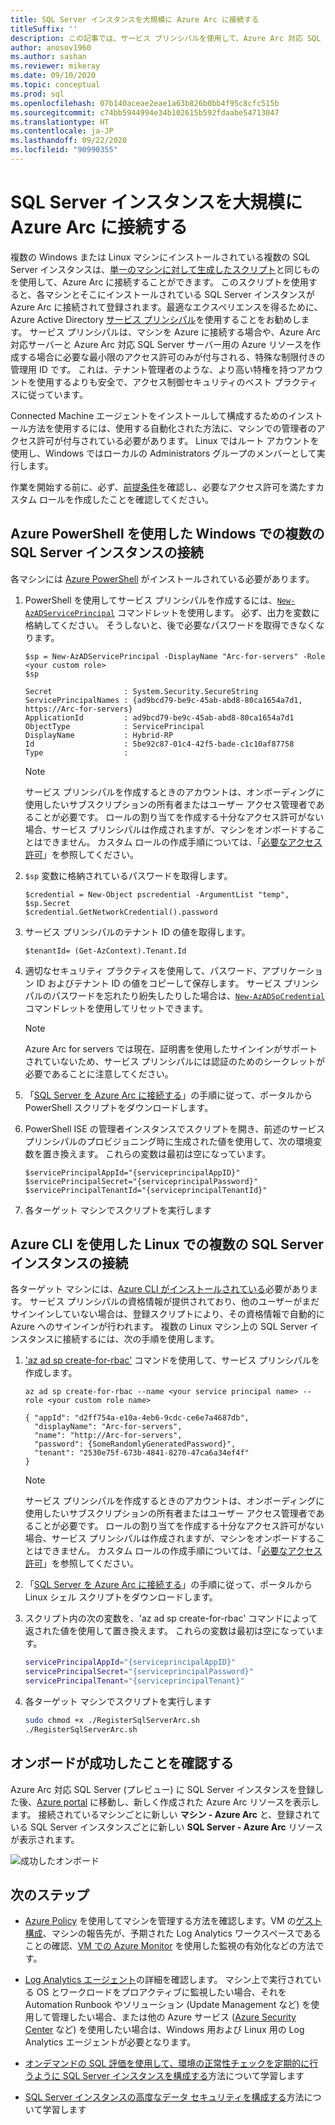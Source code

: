 ```yaml
---
title: SQL Server インスタンスを大規模に Azure Arc に接続する
titleSuffix: ''
description: この記事では、サービス プリンシパルを使用して、Azure Arc 対応 SQL Server サーバー (プレビュー) として SQL Server インスタンスを接続する方法について学習します。
author: anosov1960
ms.author: sashan
ms.reviewer: mikeray
ms.date: 09/10/2020
ms.topic: conceptual
ms.prod: sql
ms.openlocfilehash: 07b140aceae2eae1a63b826b0bb4f95c8cfc515b
ms.sourcegitcommit: c74bb5944994e34b102615b592fdaabe54713047
ms.translationtype: HT
ms.contentlocale: ja-JP
ms.lasthandoff: 09/22/2020
ms.locfileid: "90990355"
---
```

# <a name="connect-sql-server-instances-to-azure-arc-at-scale"></a>SQL Server インスタンスを大規模に Azure Arc に接続する

複数の Windows または Linux マシンにインストールされている複数の SQL Server インスタンスは、[単一のマシンに対して生成したスクリプト](connect.md)と同じものを使用して、Azure Arc に接続することができます。 このスクリプトを使用すると、各マシンとそこにインストールされている SQL Server インスタンスが Azure Arc に接続されて登録されます。最適なエクスペリエンスを得るために、Azure Active Directory [サービス プリンシパル](https://docs.microsoft.com/azure/active-directory/develop/app-objects-and-service-principals)を使用することをお勧めします。 サービス プリンシパルは、マシンを Azure に接続する場合や、Azure Arc 対応サーバーと Azure Arc 対応 SQL Server サーバー用の Azure リソースを作成する場合に必要な最小限のアクセス許可のみが付与される、特殊な制限付きの管理用 ID です。 これは、テナント管理者のような、より高い特権を持つアカウントを使用するよりも安全で、アクセス制御セキュリティのベスト プラクティスに従っています。  

Connected Machine エージェントをインストールして構成するためのインストール方法を使用するには、使用する自動化された方法に、マシンでの管理者のアクセス許可が付与されている必要があります。 Linux ではルート アカウントを使用し、Windows ではローカルの Administrators グループのメンバーとして実行します。

作業を開始する前に、必ず、[前提条件](overview.md#prerequisites)を確認し、必要なアクセス許可を満たすカスタム ロールを作成したことを確認してください。

## <a name="connecting-multiple-sql-server-instances-on-windows-using-azure-powershell"></a>Azure PowerShell を使用した Windows での複数の SQL Server インスタンスの接続

各マシンには [Azure PowerShell](/powershell/azure/install-az-ps) がインストールされている必要があります。

1. PowerShell を使用してサービス プリンシパルを作成するには、[`New-AzADServicePrincipal`](/powershell/module/az.resources/new-azadserviceprincipal) コマンドレットを使用します。 必ず、出力を変数に格納してください。 そうしないと、後で必要なパスワードを取得できなくなります。

    ```azurepowershell-interactive
    $sp = New-AzADServicePrincipal -DisplayName "Arc-for-servers" -Role <your custom role>
    $sp
    ```

    ```output
    Secret                : System.Security.SecureString
    ServicePrincipalNames : {ad9bcd79-be9c-45ab-abd8-80ca1654a7d1, https://Arc-for-servers}
    ApplicationId         : ad9bcd79-be9c-45ab-abd8-80ca1654a7d1
    ObjectType            : ServicePrincipal
    DisplayName           : Hybrid-RP
    Id                    : 5be92c87-01c4-42f5-bade-c1c10af87758
    Type                  :
    ```

   > [!NOTE]
   > サービス プリンシパルを作成するときのアカウントは、オンボーディングに使用したいサブスクリプションの所有者またはユーザー アクセス管理者であることが必要です。 ロールの割り当てを作成する十分なアクセス許可がない場合、サービス プリンシパルは作成されますが、マシンをオンボードすることはできません。 カスタム ロールの作成手順については、「[必要なアクセス許可](overview.md#required-permissions)」を参照してください。

2. `$sp` 変数に格納されているパスワードを取得します。

   ```azurepowershell-interactive
   $credential = New-Object pscredential -ArgumentList "temp", $sp.Secret
   $credential.GetNetworkCredential().password
   ```
3. サービス プリンシパルのテナント ID の値を取得します。
 
   ```azurepowershell-interactive
   $tenantId= (Get-AzContext).Tenant.Id
   ```
4. 適切なセキュリティ プラクティスを使用して、パスワード、アプリケーション ID およびテナント ID の値をコピーして保存します。 サービス プリンシパルのパスワードを忘れたり紛失したりした場合は、[`New-AzADSpCredential`](/powershell/module/azurerm.resources/new-azurermadspcredential) コマンドレットを使用してリセットできます。

   > [!NOTE]
   > Azure Arc for servers では現在、証明書を使用したサインインがサポートされていないため、サービス プリンシパルには認証のためのシークレットが必要であることに注意してください。

5. 「[SQL Server を Azure Arc に接続する](connect.md)」の手順に従って、ポータルから PowerShell スクリプトをダウンロードします。

6. PowerShell ISE の管理者インスタンスでスクリプトを開き、前述のサービス プリンシパルのプロビジョニング時に生成された値を使用して、次の環境変数を置き換えます。 これらの変数は最初は空になっています。

   ```azurepowershell-interactive
   $servicePrincipalAppId="{serviceprincipalAppID}"
   $servicePrincipalSecret="{serviceprincipalPassword}"
   $servicePrincipalTenantId="{serviceprincipalTenantId}"
   ```

7. 各ターゲット マシンでスクリプトを実行します

## <a name="connecting-multiple-sql-server-instances-on-linux-using-azure-cli"></a>Azure CLI を使用した Linux での複数の SQL Server インスタンスの接続

各ターゲット マシンには、[Azure CLI がインストールされている](/cli/azure/install-azure-cli)必要があります。 サービス プリンシパルの資格情報が提供されており、他のユーザーがまだサインインしていない場合は、登録スクリプトにより、その資格情報で自動的に Azure へのサインインが行われます。 複数の Linux マシン上の SQL Server インスタンスに接続するには、次の手順を使用します。

1. ['az ad sp create-for-rbac'](/cli/azure/ad/sp.md#az_ad_sp_create_for_rbac) コマンドを使用して、サービス プリンシパルを作成します。 

   ```azurecli-interactive
   az ad sp create-for-rbac --name <your service principal name> --role <your custom role name>    
   ```

   ```output
   { "appId": "d2ff754a-e10a-4eb6-9cdc-ce6e7a4687db",
     "displayName": "Arc-for-servers",
     "name": "http://Arc-for-servers",
     "password": {SomeRandomlyGeneratedPassword}",
     "tenant": "2530e75f-673b-4841-8270-47ca6a34ef4f"
   }
   ```

   > [!NOTE]
   > サービス プリンシパルを作成するときのアカウントは、オンボーディングに使用したいサブスクリプションの所有者またはユーザー アクセス管理者であることが必要です。 ロールの割り当てを作成する十分なアクセス許可がない場合、サービス プリンシパルは作成されますが、マシンをオンボードすることはできません。 カスタム ロールの作成手順については、「[必要なアクセス許可](overview.md#required-permissions)」を参照してください。

2. 「[SQL Server を Azure Arc に接続する](connect.md)」の手順に従って、ポータルから Linux シェル スクリプトをダウンロードします。

3. スクリプト内の次の変数を、'az ad sp create-for-rbac' コマンドによって返された値を使用して置き換えます。 これらの変数は最初は空になっています。

   ```bash
   servicePrincipalAppId="{serviceprincipalAppID}"
   servicePrincipalSecret="{serviceprincipalPassword}"
   servicePrincipalTenant="{serviceprincipalTenant}"
   ```

3. 各ターゲット マシンでスクリプトを実行します
 
   ```bash
   sudo chmod +x ./RegisterSqlServerArc.sh
   ./RegisterSqlServerArc.sh
   ```

## <a name="validate-successful-onboarding"></a>オンボードが成功したことを確認する

Azure Arc 対応 SQL Server (プレビュー) に SQL Server インスタンスを登録した後、[Azure portal](https://aka.ms/azureportal) に移動し、新しく作成された Azure Arc リソースを表示します。 接続されているマシンごとに新しい __マシン - Azure Arc__ と、登録されている SQL Server インスタンスごとに新しい __SQL Server - Azure Arc__ リソースが表示されます。 

![成功したオンボード](./media/join-at-scale/successful-onboard.png)

## <a name="next-steps"></a>次のステップ

- [Azure Policy](/azure/governance/policy/overview) を使用してマシンを管理する方法を確認します。VM の[ゲスト構成](/azure/governance/policy/concepts/guest-configuration)、マシンの報告先が、予期された Log Analytics ワークスペースであることの確認、[VM での Azure Monitor](/azure/azure-monitor/insights/vminsights-enable-policy) を使用した監視の有効化などの方法です。

- [Log Analytics エージェント](/azure/azure-monitor/platform/log-analytics-agent)の詳細を確認します。 マシン上で実行されている OS とワークロードをプロアクティブに監視したい場合、それを Automation Runbook やソリューション (Update Management など) を使用して管理したい場合、または他の Azure サービス ([Azure Security Center](/azure/security-center/security-center-intro) など) を使用したい場合は、Windows 用および Linux 用の Log Analytics エージェントが必要となります。

- [オンデマンドの SQL 評価を使用して、環境の正常性チェックを定期的に行うように SQL Server インスタンスを構成する](assess.md)方法について学習します

- [SQL Server インスタンスの高度なデータ セキュリティを構成する](configure-advanced-data-security.md)方法について学習します
